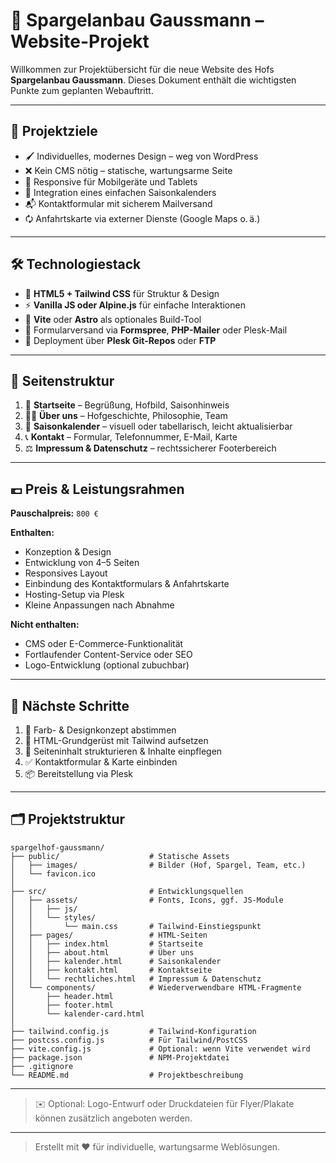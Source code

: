 # 🌱 Spargelanbau Gaussmann – Website-Projekt

Willkommen zur Projektübersicht für die neue Website des Hofs **Spargelanbau Gaussmann**. Dieses Dokument enthält die wichtigsten Punkte zum geplanten Webauftritt.

---

## 🎯 Projektziele

* 🖌️ Individuelles, modernes Design – weg von WordPress
* ❌ Kein CMS nötig – statische, wartungsarme Seite
* 📱 Responsive für Mobilgeräte und Tablets
* 📅 Integration eines einfachen Saisonkalenders
* 📬 Kontaktformular mit sicherem Mailversand
* 🗘️ Anfahrtskarte via externer Dienste (Google Maps o. ä.)

---

## 🛠️ Technologiestack

* 🧹 **HTML5 + Tailwind CSS** für Struktur & Design
* ⚡ **Vanilla JS oder Alpine.js** für einfache Interaktionen
* 🧪 **Vite** oder **Astro** als optionales Build-Tool
* 📄 Formularversand via **Formspree**, **PHP-Mailer** oder Plesk-Mail
* 🔀 Deployment über **Plesk Git-Repos** oder **FTP**

---

## 🧭 Seitenstruktur

1. 🏡 **Startseite** – Begrüßung, Hofbild, Saisonhinweis
2. 🧑‍🌾 **Über uns** – Hofgeschichte, Philosophie, Team
3. 🌾 **Saisonkalender** – visuell oder tabellarisch, leicht aktualisierbar
4. 📞 **Kontakt** – Formular, Telefonnummer, E-Mail, Karte
5. ⚖️ **Impressum & Datenschutz** – rechtssicherer Footerbereich

---

## 💶 Preis & Leistungsrahmen

**Pauschalpreis:** `800 €`

**Enthalten:**

* Konzeption & Design
* Entwicklung von 4–5 Seiten
* Responsives Layout
* Einbindung des Kontaktformulars & Anfahrtskarte
* Hosting-Setup via Plesk
* Kleine Anpassungen nach Abnahme

**Nicht enthalten:**

* CMS oder E-Commerce-Funktionalität
* Fortlaufender Content-Service oder SEO
* Logo-Entwicklung (optional zubuchbar)

---

## 🚀 Nächste Schritte

1. 🎨 Farb- & Designkonzept abstimmen
2. 🧱 HTML-Grundgerüst mit Tailwind aufsetzen
3. 🧭 Seiteninhalt strukturieren & Inhalte einpflegen
4. ✅ Kontaktformular & Karte einbinden
5. 📦 Bereitstellung via Plesk

---

## 🗂️ Projektstruktur

```text
spargelhof-gaussmann/
├── public/                    # Statische Assets
│   ├── images/                # Bilder (Hof, Spargel, Team, etc.)
│   └── favicon.ico
│
├── src/                       # Entwicklungsquellen
│   ├── assets/                # Fonts, Icons, ggf. JS-Module
│   │   ├── js/
│   │   └── styles/
│   │       └── main.css       # Tailwind-Einstiegspunkt
│   ├── pages/                 # HTML-Seiten
│   │   ├── index.html         # Startseite
│   │   ├── about.html         # Über uns
│   │   ├── kalender.html      # Saisonkalender
│   │   ├── kontakt.html       # Kontaktseite
│   │   └── rechtliches.html   # Impressum & Datenschutz
│   └── components/            # Wiederverwendbare HTML-Fragmente
│       ├── header.html
│       ├── footer.html
│       └── kalender-card.html
│
├── tailwind.config.js         # Tailwind-Konfiguration
├── postcss.config.js          # Für Tailwind/PostCSS
├── vite.config.js             # Optional: wenn Vite verwendet wird
├── package.json               # NPM-Projektdatei
├── .gitignore
└── README.md                  # Projektbeschreibung
```

---

> ✉️ Optional: Logo-Entwurf oder Druckdateien für Flyer/Plakate können zusätzlich angeboten werden.

---

> Erstellt mit ❤️ für individuelle, wartungsarme Weblösungen.
